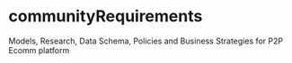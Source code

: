 # communityRequirements

Models, Research, Data Schema, Policies and Business Strategies for P2P Ecomm platform
